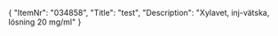 {
  "ItemNr": "034858",
  "Title": "test",
  "Description": "Xylavet, inj-vätska, lösning 20 mg/ml"
}